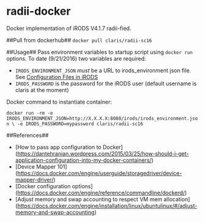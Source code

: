 # radii-docker

Docker implementation of iRODS V4.1.7 radii-fied.

##Pull from dockerhub##
`docker pull claris/radii-sc16`

##Usage##
Pass environment variables to startup script using `docker run` options.  To date (9/21/2016) two variables are required:

* `IRODS_ENVIRONMENT_JSON` *must* be a URL to irods_environment json file. See [Configuration Files in iRODS](https://docs.irods.org/4.1.7/manual/configuration/)
* `IRODS_PASSWORD` is the password for the iRODS user (default username is claris at the moment)

Docker command to instantiate container:

`docker run -rm -e IRODS_ENVIRONMENT_JSON=http://X.X.X.X:8080/irods/irods_environment.json \
-e IRODS_PASSWORD=mypassword claris/radii-sc16`

##References##
* [How to pass app configuration to Docker] (https://dantehranian.wordpress.com/2015/03/25/how-should-i-get-application-configuration-into-my-docker-containers/)
* [Device Mapper 101] (https://docs.docker.com/engine/userguide/storagedriver/device-mapper-driver/)
* [Docker configuration options] (https://docs.docker.com/engine/reference/commandline/dockerd/)
* [Adjust memory and swap accounting to respect VM mem allocation] (https://docs.docker.com/engine/installation/linux/ubuntulinux/#/adjust-memory-and-swap-accounting)



